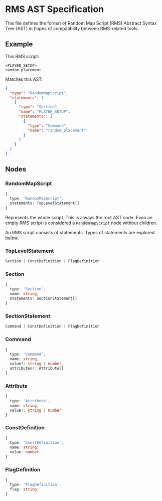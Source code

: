 # RMS AST Specification

This file defines the format of Random Map Script (RMS) Abstract Syntax Tree (AST) in hopes of compatibility between RMS-related tools.

## Example

This RMS script:

```
<PLAYER_SETUP>
random_placement
```

Matches this AST:

```JSON
{
  "type": "RandomMapScript",
  "statements": [
    {
      "type": "Section",
      "name": "PLAYER_SETUP",
      "statements": [
        {
          "type": "Command",
          "name": "random_placement"
        }
      ]
    }
  ]
}
```

## Nodes

### RandomMapScript

```TypeScript
{
  type: 'RandomMapScript',
  statements: TopLevelStatement[]
}
```

Represents the whole script. This is always the root AST node. Even an empty RMS script is considered a `RandomMapScript` node without children.

An RMS script consists of statements. Types of statements are explored below.

### TopLevelStatement

```TypeScript
Section | ConstDefinition | FlagDefinition
```

### Section

```TypeScript
{
  type: 'Section',
  name: string,
  statements: SectionStatement[]
}
```

### SectionStatement

```TypeScript
Command | ConstDefinition | FlagDefinition
```

### Command

```TypeScript
{
  type: 'Command',
  name: string,
  value?: string | number,
  attributes?: Attribute[]
}
```

### Attribute

```TypeScript
{
  type: 'Attribute',
  name: string,
  value?: string | number
}
```

### ConstDefinition

```TypeScript
{
  type: 'ConstDefinition',
  name: string,
  value: number
}
```

### FlagDefinition

```TypeScript
{
  type: 'FlagDefinition',
  flag: string
}
```
